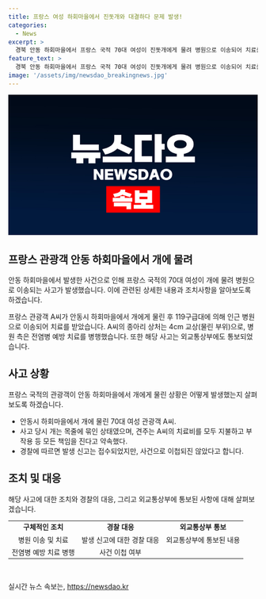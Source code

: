 ```yaml
---
title: 프랑스 여성 하회마을에서 진돗개와 대결하다 문제 발생!
categories:
  - News
excerpt: >
  경북 안동 하회마을에서 프랑스 국적 70대 여성이 진돗개에게 물려 병원으로 이송되어 치료를 받았다. 관광객 A씨는 개인 사유지에 들어가다가 중견 진돗개 B씨에게 종아리를 물렸으며, 4cm 교상을 입었으나 전염병 예방 치료를 받고 있다. 이에 외교통상부에도 사고가 통보되고, 견주는 치료비를 부담하고 모든 책임을 질 것으로 약속했다. (출처: 경북 안동 하회마을)
feature_text: >
  경북 안동 하회마을에서 프랑스 국적 70대 여성이 진돗개에게 물려 병원으로 이송되어 치료를 받았다. 관광객 A씨는 개인 사유지에 들어가다가 중견 진돗개 B씨에게 종아리를 물렸으며, 4cm 교상을 입었으나 전염병 예방 치료를 받고 있다. 이에 외교통상부에도 사고가 통보되고, 견주는 치료비를 부담하고 모든 책임을 질 것으로 약속했다. (출처: 경북 안동 하회마을)
image: '/assets/img/newsdao_breakingnews.jpg'
---
```


<p><img src="/assets/img/newsdao_breakingnews.jpg" alt="ontimetimes 속보" /></p>

<h2 data-ke-size="size26">프랑스 관광객 안동 하회마을에서 개에 물려</h2>

<p>안동 하회마을에서 발생한 사건으로 인해 프랑스 국적의 70대 여성이 개에 물려 병원으로 이송되는 사고가 발생했습니다. 이에 관련된 상세한 내용과 조치사항을 알아보도록 하겠습니다.</p>

<p data-ke-size="size16">프랑스 관광객 A씨가 안동시 하회마을에서 개에게 물린 후 119구급대에 의해 인근 병원으로 이송되어 치료를 받았습니다. A씨의 종아리 상처는 4cm 교상(물린 부위)으로, 병원 측은 전염병 예방 치료를 병행했습니다. 또한 해당 사고는 외교통상부에도 통보되었습니다.</p>

<h2 data-ke-size="size26">사고 상황</h2>

<p>프랑스 국적의 관광객이 안동 하회마을에서 개에게 물린 상황은 어떻게 발생했는지 살펴보도록 하겠습니다.</p>

<ul>
  <li>안동시 하회마을에서 개에 물린 70대 여성 관광객 A씨.</li>
  <li>사고 당시 개는 목줄에 묶인 상태였으며, 견주는 A씨의 치료비를 모두 지불하고 부작용 등 모든 책임을 진다고 약속했다.</li>
  <li>경찰에 따르면 발생 신고는 접수되었지만, 사건으로 이첩되진 않았다고 합니다.</li>
</ul>

<h2 data-ke-size="size26">조치 및 대응</h2>

<p>해당 사고에 대한 조치와 경찰의 대응, 그리고 외교통상부에 통보된 사항에 대해 살펴보겠습니다.</p>

<table>
  <tbody>
    <tr>
      <td style="text-align: center; height: 17px;"><b>구체적인 조치</b></td>
      <td style="text-align: center; height: 17px;"><b>경찰 대응</b></td>
      <td style="text-align: center; height: 17px;"><b>외교통상부 통보</b></td>
    </tr>
    <tr>
      <td style="text-align: center; height: 17px;">병원 이송 및 치료</td>
      <td style="text-align: center; height: 17px;">발생 신고에 대한 경찰 대응</td>
      <td style="text-align: center; height: 17px;">외교통상부에 통보된 내용</td>
    </tr>
    <tr>
      <td style="text-align: center; height: 17px;">전염병 예방 치료 병행</td>
      <td style="text-align: center; height: 17px;">사건 이첩 여부</td>
      <td style="text-align: center; height: 17px;"></td>
    </tr>
  </tbody>
</table>

<p data-ke-size="size16">&nbsp;</p>
실시간 뉴스 속보는, <a href="https://newsdao.kr" rel="dofollow">https://newsdao.kr</a>


